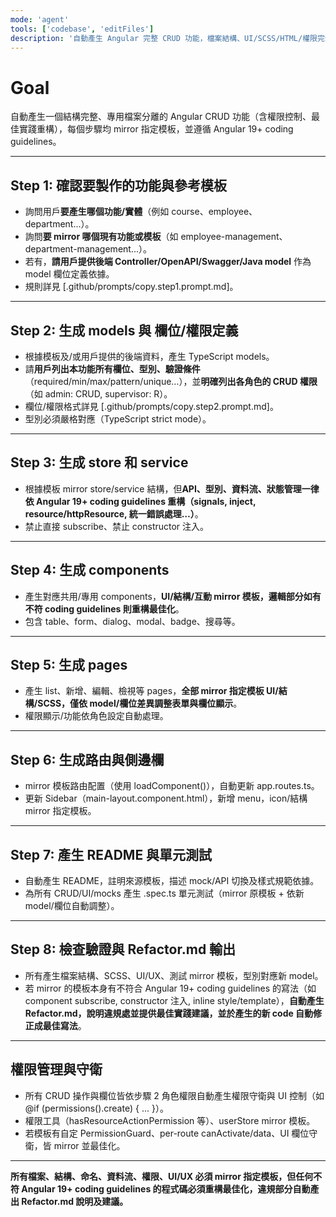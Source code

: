 ```yaml
---
mode: 'agent'
tools: ['codebase', 'editFiles']
description: '自動產生 Angular 完整 CRUD 功能，檔案結構、UI/SCSS/HTML/權限完全 mirror 指定模板，邏輯須符合 Angular 19+ coding guidelines'
---
```


# Goal
自動產生一個結構完整、專用檔案分離的 Angular CRUD 功能（含權限控制、最佳實踐重構），每個步驟均 mirror 指定模板，並遵循 Angular 19+ coding guidelines。

---

## Step 1: 確認要製作的功能與參考模板
- 詢問用戶**要產生哪個功能/實體**（例如 course、employee、department...）。
- 詢問**要 mirror 哪個現有功能或模板**（如 employee-management、department-management...）。
- 若有，**請用戶提供後端 Controller/OpenAPI/Swagger/Java model** 作為 model 欄位定義依據。
- 規則詳見 [.github/prompts/copy.step1.prompt.md]。

---

## Step 2: 生成 models 與 欄位/權限定義
- 根據模板及/或用戶提供的後端資料，產生 TypeScript models。
- 請**用戶列出本功能所有欄位、型別、驗證條件**（required/min/max/pattern/unique…），並**明確列出各角色的 CRUD 權限**（如 admin: CRUD, supervisor: R）。
- 欄位/權限格式詳見 [.github/prompts/copy.step2.prompt.md]。
- 型別必須嚴格對應（TypeScript strict mode）。

---

## Step 3: 生成 store 和 service
- 根據模板 mirror store/service 結構，但**API、型別、資料流、狀態管理一律依 Angular 19+ coding guidelines 重構（signals, inject, resource/httpResource, 統一錯誤處理…）**。
- 禁止直接 subscribe、禁止 constructor 注入。

---

## Step 4: 生成 components
- 產生對應共用/專用 components，**UI/結構/互動 mirror 模板，邏輯部分如有不符 coding guidelines 則重構最佳化**。
- 包含 table、form、dialog、modal、badge、搜尋等。

---

## Step 5: 生成 pages
- 產生 list、新增、編輯、檢視等 pages，**全部 mirror 指定模板 UI/結構/SCSS，僅依 model/欄位差異調整表單與欄位顯示**。
- 權限顯示/功能依角色設定自動處理。

---

## Step 6: 生成路由與側邊欄
- mirror 模板路由配置（使用 loadComponent()），自動更新 app.routes.ts。
- 更新 Sidebar（main-layout.component.html），新增 menu，icon/結構 mirror 指定模板。

---

## Step 7: 產生 README 與單元測試
- 自動產生 README，註明來源模板，描述 mock/API 切換及樣式規範依據。
- 為所有 CRUD/UI/mocks 產生 .spec.ts 單元測試（mirror 原模板 + 依新 model/欄位自動調整）。

---

## Step 8: 檢查驗證與 Refactor.md 輸出
- 所有產生檔案結構、SCSS、UI/UX、測試 mirror 模板，型別對應新 model。
- 若 mirror 的模板本身有不符合 Angular 19+ coding guidelines 的寫法（如 component subscribe, constructor 注入, inline style/template），**自動產生 Refactor.md，說明違規處並提供最佳實踐建議，並於產生的新 code 自動修正成最佳寫法**。

---

## 權限管理與守衛
- 所有 CRUD 操作與欄位皆依步驟 2 角色權限自動產生權限守衛與 UI 控制（如 @if (permissions().create) { ... }）。
- 權限工具（hasResourceActionPermission 等）、userStore mirror 模板。
- 若模板有自定 PermissionGuard、per-route canActivate/data、UI 欄位守衛，皆 mirror 並最佳化。

---

**所有檔案、結構、命名、資料流、權限、UI/UX 必須 mirror 指定模板，但任何不符 Angular 19+ coding guidelines 的程式碼必須重構最佳化，違規部分自動產出 Refactor.md 說明及建議。**
